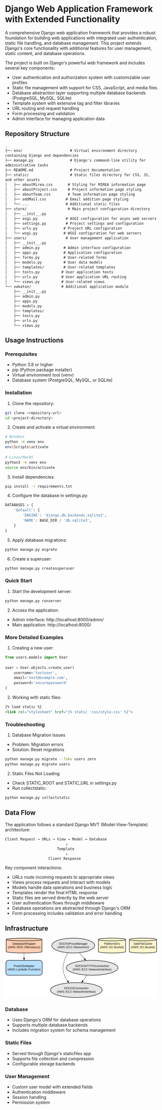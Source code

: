 # Django Web Application Framework with Extended Functionality

A comprehensive Django web application framework that provides a robust foundation for building web applications with integrated user authentication, static file handling, and database management. This project extends Django's core functionality with additional features for user management, static content, and database operations.

The project is built on Django's powerful web framework and includes several key components:
- User authentication and authorization system with customizable user profiles
- Static file management with support for CSS, JavaScript, and media files
- Database abstraction layer supporting multiple database backends (PostgreSQL, MySQL, SQLite)
- Template system with extensive tag and filter libraries
- URL routing and request handling
- Form processing and validation
- Admin interface for managing application data

## Repository Structure
```
.
├── env/                      # Virtual environment directory containing Django and dependencies
├── manage.py                 # Django's command-line utility for administrative tasks
├── README.md                 # Project documentation
├── static/                   # Static files directory for CSS, JS, and other assets
│   ├── aboutMirea.css       # Styling for MIREA information page
│   ├── aboutProject.css     # Project information page styling
│   ├── aboutTeam.css        # Team information page styling
│   ├── addMail.css         # Email addition page styling
│   └── ...                 # Additional static files
├── store/                   # Main project configuration directory
│   ├── __init__.py
│   ├── asgi.py             # ASGI configuration for async web servers
│   ├── settings.py         # Project settings and configuration
│   ├── urls.py            # Project URL configuration
│   └── wsgi.py            # WSGI configuration for web servers
├── users/                  # User management application
│   ├── __init__.py
│   ├── admin.py           # Admin interface configuration
│   ├── apps.py            # Application configuration
│   ├── forms.py           # User-related forms
│   ├── models.py          # User data models
│   ├── templates/         # User-related templates
│   ├── tests.py          # User application tests
│   ├── urls.py           # User application URL routing
│   └── views.py          # User-related views
└── xakaton/              # Additional application module
    ├── __init__.py
    ├── admin.py
    ├── apps.py
    ├── models.py
    ├── templates/
    ├── tests.py
    ├── urls.py
    └── views.py
```

## Usage Instructions
### Prerequisites
- Python 3.8 or higher
- pip (Python package installer)
- Virtual environment tool (venv)
- Database system (PostgreSQL, MySQL, or SQLite)

### Installation
1. Clone the repository:
```bash
git clone <repository-url>
cd <project-directory>
```

2. Create and activate a virtual environment:
```bash
# Windows
python -m venv env
env\Scripts\activate

# Linux/MacOS
python3 -m venv env
source env/bin/activate
```

3. Install dependencies:
```bash
pip install -r requirements.txt
```

4. Configure the database in settings.py:
```python
DATABASES = {
    'default': {
        'ENGINE': 'django.db.backends.sqlite3',
        'NAME': BASE_DIR / 'db.sqlite3',
    }
}
```

5. Apply database migrations:
```bash
python manage.py migrate
```

6. Create a superuser:
```bash
python manage.py createsuperuser
```

### Quick Start
1. Start the development server:
```bash
python manage.py runserver
```

2. Access the application:
- Admin interface: http://localhost:8000/admin/
- Main application: http://localhost:8000/

### More Detailed Examples
1. Creating a new user:
```python
from users.models import User

user = User.objects.create_user(
    username='testuser',
    email='test@example.com',
    password='securepassword'
)
```

2. Working with static files:
```html
{% load static %}
<link rel="stylesheet" href="{% static 'css/style.css' %}">
```

### Troubleshooting
1. Database Migration Issues
- Problem: Migration errors
- Solution: Reset migrations
```bash
python manage.py migrate --fake users zero
python manage.py migrate users
```

2. Static Files Not Loading
- Check STATIC_ROOT and STATIC_URL in settings.py
- Run collectstatic:
```bash
python manage.py collectstatic
```

## Data Flow
The application follows a standard Django MVT (Model-View-Template) architecture:

```ascii
Client Request → URLs → View → Model ↔ Database
                            ↓
                        Template
                            ↓
                    Client Response
```

Key component interactions:
- URLs route incoming requests to appropriate views
- Views process requests and interact with models
- Models handle data operations and business logic
- Templates render the final HTML response
- Static files are served directly by the web server
- User authentication flows through middleware
- Database operations are abstracted through Django's ORM
- Form processing includes validation and error handling

## Infrastructure

![Infrastructure diagram](./docs/infra.svg)
### Database
- Uses Django's ORM for database operations
- Supports multiple database backends
- Includes migration system for schema management

### Static Files
- Served through Django's staticfiles app
- Supports file collection and compression
- Configurable storage backends

### User Management
- Custom user model with extended fields
- Authentication middleware
- Session handling
- Permission system